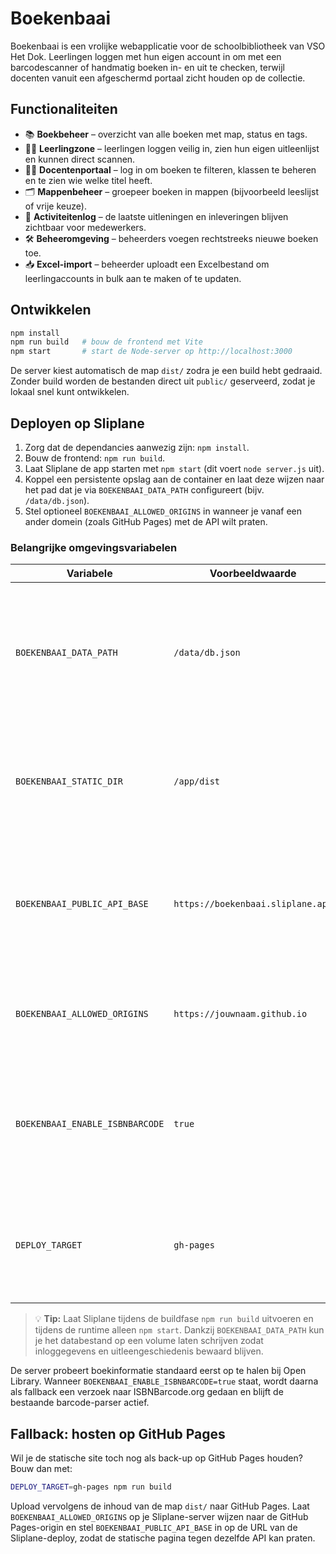 # Boekenbaai

Boekenbaai is een vrolijke webapplicatie voor de schoolbibliotheek van VSO Het Dok. Leerlingen loggen met hun eigen account in om met een barcodescanner of handmatig boeken in- en uit te checken, terwijl docenten vanuit een afgeschermd portaal zicht houden op de collectie.

## Functionaliteiten

- 📚 **Boekbeheer** – overzicht van alle boeken met map, status en tags.
- 🧑‍🎓 **Leerlingzone** – leerlingen loggen veilig in, zien hun eigen uitleenlijst en kunnen direct scannen.
- 👩‍🏫 **Docentenportaal** – log in om boeken te filteren, klassen te beheren en te zien wie welke titel heeft.
- 🗂️ **Mappenbeheer** – groepeer boeken in mappen (bijvoorbeeld leeslijst of vrije keuze).
- 🧾 **Activiteitenlog** – de laatste uitleningen en inleveringen blijven zichtbaar voor medewerkers.
- 🛠️ **Beheeromgeving** – beheerders voegen rechtstreeks nieuwe boeken toe.
- 📥 **Excel-import** – beheerder uploadt een Excelbestand om leerlingaccounts in bulk aan te maken of te updaten.

## Ontwikkelen

```bash
npm install
npm run build   # bouw de frontend met Vite
npm start       # start de Node-server op http://localhost:3000
```

De server kiest automatisch de map `dist/` zodra je een build hebt gedraaid. Zonder build worden de bestanden direct uit `public/` geserveerd, zodat je lokaal snel kunt ontwikkelen.

## Deployen op Sliplane

1. Zorg dat de dependancies aanwezig zijn: `npm install`.
2. Bouw de frontend: `npm run build`.
3. Laat Sliplane de app starten met `npm start` (dit voert `node server.js` uit).
4. Koppel een persistente opslag aan de container en laat deze wijzen naar het pad dat je via `BOEKENBAAI_DATA_PATH` configureert (bijv. `/data/db.json`).
5. Stel optioneel `BOEKENBAAI_ALLOWED_ORIGINS` in wanneer je vanaf een ander domein (zoals GitHub Pages) met de API wilt praten.

### Belangrijke omgevingsvariabelen

| Variabele | Voorbeeldwaarde | Omschrijving |
| --- | --- | --- |
| `BOEKENBAAI_DATA_PATH` | `/data/db.json` | Locatie van het JSON-databestand. Wanneer het bestand nog niet bestaat wordt het automatisch aangemaakt (of gevuld met de voorbeelddata uit `data/db.json`). |
| `BOEKENBAAI_STATIC_DIR` | `/app/dist` | Overschrijft de map van waaruit statische assets worden geserveerd. Standaard gebruikt de server `dist/` (na build) en anders `public/`. |
| `BOEKENBAAI_PUBLIC_API_BASE` | `https://boekenbaai.sliplane.app` | Hiermee wordt het API-adres in de HTML-injectie gezet. Handig wanneer de frontend elders draait, maar je toch naar de Sliplane-backend wilt verwijzen. |
| `BOEKENBAAI_ALLOWED_ORIGINS` | `https://jouwnaam.github.io` | Komma-gescheiden lijst met origins die cross-origin API-verkeer mogen doen. Zet op `*` om alles toe te staan. |
| `BOEKENBAAI_ENABLE_ISBNBARCODE` | `true` | Zet op `true` om naast Open Library ook de ISBNBarcode.org API te raadplegen voor boekmetadata. Standaard staat alleen Open Library aan. |
| `DEPLOY_TARGET` | `gh-pages` | Gebruik deze tijdens het bouwen (`DEPLOY_TARGET=gh-pages npm run build`) om de Vite-base op `/Boekenbaai/` te zetten voor GitHub Pages. |

> 💡 **Tip:** Laat Sliplane tijdens de buildfase `npm run build` uitvoeren en tijdens de runtime alleen `npm start`. Dankzij `BOEKENBAAI_DATA_PATH` kun je het databestand op een volume laten schrijven zodat inloggegevens en uitleengeschiedenis bewaard blijven.

De server probeert boekinformatie standaard eerst op te halen bij Open Library. Wanneer `BOEKENBAAI_ENABLE_ISBNBARCODE=true` staat, wordt daarna als fallback een verzoek naar ISBNBarcode.org gedaan en blijft de bestaande barcode-parser actief.

## Fallback: hosten op GitHub Pages

Wil je de statische site toch nog als back-up op GitHub Pages houden? Bouw dan met:

```bash
DEPLOY_TARGET=gh-pages npm run build
```

Upload vervolgens de inhoud van de map `dist/` naar GitHub Pages. Laat `BOEKENBAAI_ALLOWED_ORIGINS` op je Sliplane-server wijzen naar de GitHub Pages-origin en stel `BOEKENBAAI_PUBLIC_API_BASE` in op de URL van de Sliplane-deploy, zodat de statische pagina tegen dezelfde API kan praten.
